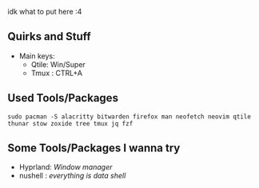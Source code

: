 idk what to put here :4



Quirks and Stuff
----------------

 - Main keys:
    * Qtile: Win/Super
    * Tmux : CTRL+A

Used Tools/Packages
-------------------

`sudo pacman -S alacritty bitwarden firefox man neofetch neovim qtile thunar stow zoxide tree tmux jq fzf`

Some Tools/Packages I wanna try
-------------------------------

 - Hyprland: *Window manager*
 - nushell : *everything is data shell*

